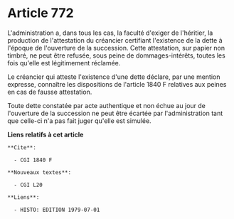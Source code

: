 # Article 772

L'administration a, dans tous les cas, la faculté d'exiger de l'héritier, la production de l'attestation du créancier
certifiant l'existence de la dette à l'époque de l'ouverture de la succession. Cette attestation, sur papier non timbré, ne
peut être refusée, sous peine de dommages-intérêts, toutes les fois qu'elle est légitimement réclamée.

Le créancier qui atteste l'existence d'une dette déclare, par une mention expresse, connaître les dispositions de l'article
1840 F relatives aux peines en cas de fausse attestation.

Toute dette constatée par acte authentique et non échue au jour de l'ouverture de la succession ne peut être écartée par
l'administration tant que celle-ci n'a pas fait juger qu'elle est simulée.

**Liens relatifs à cet article**

	**Cite**:

	  - CGI 1840 F

	**Nouveaux textes**:

	  - CGI L20

	**Liens**:

	  - HISTO: EDITION 1979-07-01
